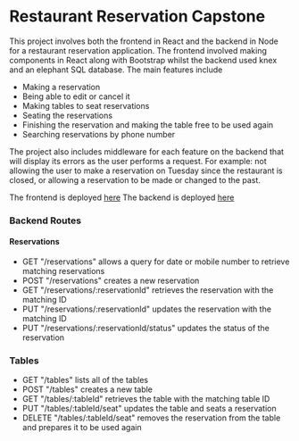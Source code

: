 # Restaurant Reservation Capstone
This project involves both the frontend in React and the backend in Node for a restaurant reservation application.  The frontend involved making components in React along with Bootstrap whilst the backend used knex and an elephant SQL database.  The main features include 

- Making a reservation 
- Being able to edit or cancel it 
- Making tables to seat reservations 
- Seating the reservations 
- Finishing the reservation and making the table free to be used again 
- Searching reservations by phone number

The project also includes middleware for each feature on the backend that will display its errors as the user performs a request.  For example: not allowing the user to make a reservation on Tuesday since the restaurant is closed, or allowing a reservation to be made or changed to the past.


The frontend is deployed [here](https://restaurant-reservations-peach.vercel.app/dashboard)
The backend is deployed [here](https://backend-nine-olive.vercel.app/)

### Backend Routes

#### Reservations
- GET "/reservations" allows a query for date or mobile number to retrieve matching reservations
- POST "/reservations" creates a new reservation
- GET "/reservations/:reservationId" retrieves the reservation with the matching ID
- PUT "/reservations/:reservationId" updates the reservation with the matching ID
- PUT "/reservations/:reservationId/status" updates the status of the reservation

### Tables
- GET "/tables" lists all of the tables
- POST "/tables" creates a new table
- GET "/tables/:tableId" retrieves the table with the matching table ID
- PUT "/tables/:tableId/seat" updates the table and seats a reservation
- DELETE "/tables/:tableId/seat" removes the reservation from the table and prepares it to be used again
